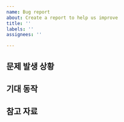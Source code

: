 ```yaml
---
name: Bug report
about: Create a report to help us improve
title: ''
labels: ''
assignees: ''

---
```


## 문제 발생 상황
<!-- 어떤 문제가 어떤 상황에서 발생했는지 작성하세요 -->

## 기대 동작
<!-- 정상적으로 동작해야 하는 모습을 작성하세요 -->

## 참고 자료
<!-- 스크린샷, 로그 등 필요 시 첨부하세요 -->
